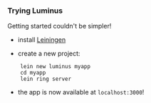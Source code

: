 ### Trying Luminus

Getting started couldn't be simpler!

* install [Leiningen](http://leiningen.org/)

* create a new project:

```
    lein new luminus myapp
    cd myapp
    lein ring server
```

* the app is now available at `localhost:3000`!
